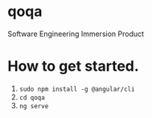 # qoqa
Software Engineering Immersion Product


# How to get started.

1. `sudo npm install -g @angular/cli`
2. `cd qoqa`
3. `ng serve`
